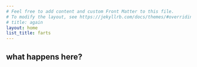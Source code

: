 ```yaml
---
# Feel free to add content and custom Front Matter to this file.
# To modify the layout, see https://jekyllrb.com/docs/themes/#overriding-theme-defaults
# title: again
layout: home
list_title: farts
---
```

## what happens here?